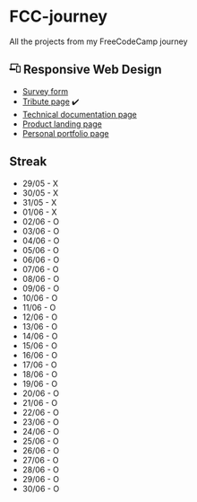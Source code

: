 # FCC-journey
All the projects from my FreeCodeCamp journey

## <svg width="20px" height="20px" aria-hidden="true" viewBox="0 0 640 512" xmlns="http://www.w3.org/2000/svg" class="cert-header-icon"><path d="M112 48h352v48h48V32a32.09 32.09 0 00-32-32H96a32.09 32.09 0 00-32 32v256H16a16 16 0 00-16 16v16a64.14 64.14 0 0063.91 64H352v-96H112zm492 80H420a36 36 0 00-36 36v312a36 36 0 0036 36h184a36 36 0 0036-36V164a36 36 0 00-36-36zm-12 336H432V176h160z"></path></svg> Responsive Web Design 

- [Survey form]()
- [Tribute page](https://codepen.io/JoelEncinasMartin/pen/wvyjxpN) ✔️
- [Technical documentation page]()
- [Product landing page]()
- [Personal portfolio page]()

## Streak

- 29/05 - X
- 30/05 - X
- 31/05 - X
- 01/06 - X
- 02/06 - O
- 03/06 - O
- 04/06 - O
- 05/06 - O
- 06/06 - O
- 07/06 - O
- 08/06 - O
- 09/06 - O
- 10/06 - O
- 11/06 - O
- 12/06 - O
- 13/06 - O
- 14/06 - O
- 15/06 - O
- 16/06 - O
- 17/06 - O
- 18/06 - O
- 19/06 - O
- 20/06 - O
- 21/06 - O
- 22/06 - O
- 23/06 - O
- 24/06 - O
- 25/06 - O
- 26/06 - O
- 27/06 - O
- 28/06 - O
- 29/06 - O
- 30/06 - O
